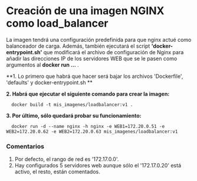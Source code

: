 # Creación de una imagen NGINX como load_balancer

La imagen tendrá una configuración predefinida para que nginx actué como balanceador de carga. Además, también ejecutará el script **'docker-entrypoint.sh'** que modificará el archivo de configuración de Nginx para añadir las direcciones IP de los servidores WEB que se le pasen como argumentos al **docker run ...** .

**1. Lo primero que habrá que hacer será bajar los archivos 'Dockerfile', 'defaults' y docker-entrypoint.sh **

**2. Habrá que ejecutar el siguiente comando para crear la imagen:**

      docker build -t mis_imagenes/loadbalancer:v1 .

**3. Por último, sólo quedará probar su funcionamiento:**

      docker run -d --name nginx -h nginx -e WEB1=172.20.0.51 -e WEB2=172.20.0.62 -e WEB2=172.20.0.63 mis_imagenes/loadbalancer:v1

### Comentarios

1. Por defecto, el rango de red es '172.17.0.0'.
2. Hay configurados 5 servidores web aunque sólo el '172.17.0.20' está activo, el resto, están comentados.
